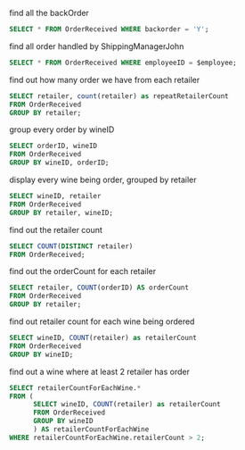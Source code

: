 find all the backOrder
```sql
SELECT * FROM OrderReceived WHERE backorder = 'Y';
```

find all order handled by ShippingManagerJohn
```sql
SELECT * FROM OrderReceived WHERE employeeID = $employee;
```

find out how many order we have from each retailer
```sql
SELECT retailer, count(retailer) as repeatRetailerCount
FROM OrderReceived
GROUP BY retailer;
```

group every order by wineID
```sql
SELECT orderID, wineID
FROM OrderReceived
GROUP BY wineID, orderID;
```

display every wine being order, grouped by retailer
```sql
SELECT wineID, retailer
FROM OrderReceived
GROUP BY retailer, wineID;
```

find out the retailer count
```sql
SELECT COUNT(DISTINCT retailer)
FROM OrderReceived;
```

find out the orderCount for each retailer
```sql
SELECT retailer, COUNT(orderID) AS orderCount 
FROM OrderReceived
GROUP BY retailer;
```

find out retailer count for each wine being ordered
```sql
SELECT wineID, COUNT(retailer) as retailerCount
FROM OrderReceived
GROUP BY wineID;
```

find out a wine where at least 2 retailer has order
```sql
SELECT retailerCountForEachWine.*
FROM (
      SELECT wineID, COUNT(retailer) as retailerCount
      FROM OrderReceived
      GROUP BY wineID
      ) AS retailerCountForEachWine
WHERE retailerCountForEachWine.retailerCount > 2;
```